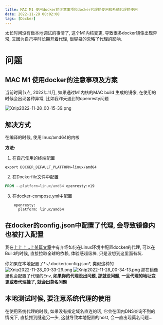 ```yaml
---
title: MAC M1 使用docker的注意事项和docker代理的使用和系统代理的使用
date: 2022-11-28 00:02:08
tags: [Docker]
---
```

太长时间没有做本地调试的事情了, 这个M1内核变更, 导致很多docker镜像出现异常, 又因为自己平时长期开着代理, 很容易的忽略了代理的影响.

<!--more-->

# 问题
## MAC M1 使用docker的注意事项及方案
当前时间节点, 2022年11月, 如果通过M1内核的MAC build 生成的镜像, 在使用的时候会出现各种异常, 比如我昨天遇到的openresty问题

![Xnip2022-11-28_00-15-39.png](https://s2.loli.net/2022/11/28/xp8IhEeQuliZsSJ.png "M1内核不好用啊")

## 解决方式
在编译的时候, 使用linux/amd64的内核

**方法:**
1. 在自己使用的终端配置 
```shell
export DOCKER_DEFAULT_PLATFORM=linux/amd64  
```

2. 在Dockerfile文件中配置
```dockerfile
FROM --platform=linux/amd64 openresty:v19
```

3. 在docker-compose.yml中配置
```docker-compose
    openresty:
      platform: linux/amd64
```

## 在docker的config.json中配置了代理, 会导致镜像内也被打入配置
我在[上上上...上某篇文章]中有介绍如何在Linux环境中配置docker的代理, 可以在Build的时候, 直接拉取全球的依赖, 
体验感超级棒, 只是没想到这里面有坑.

你如果在本地配置了*~/.docker/config.json*, 类似这种的
![Xnip2022-11-28_00-33-29.png](https://s2.loli.net/2022/11/28/IeJPSnkrFlU5dAm.png "docker 代理配置")
![Xnip2022-11-28_00-34-13.png](https://s2.loli.net/2022/11/28/qgiot4nfTONWeF2.png "docker inspect")
那在镜像里也会配置了代理的Env, **如果你的代理没出问题, 那就没问题, 一旦代理的地址变更或者代理挂了, 就会出莫名问题**

## 本地测试时候, 要注意系统代理的使用
在使用系统代理的时候, 如果没有指定域名直连的话, 它会在国内DNS查询不到的情况下, 直接推到隧道另一头, 这就导致本地配置的host, 
会一直出现莫名问题...

[上上上...上某篇文章]: http://www.liupengliang.com/linux-dockerfile-build%E6%97%B6%E8%AF%B7%E6%B1%82%E8%B6%85%E6%97%B6%E7%9A%84%E9%97%AE%E9%A2%98%E8%A7%A3%E5%86%B3/
